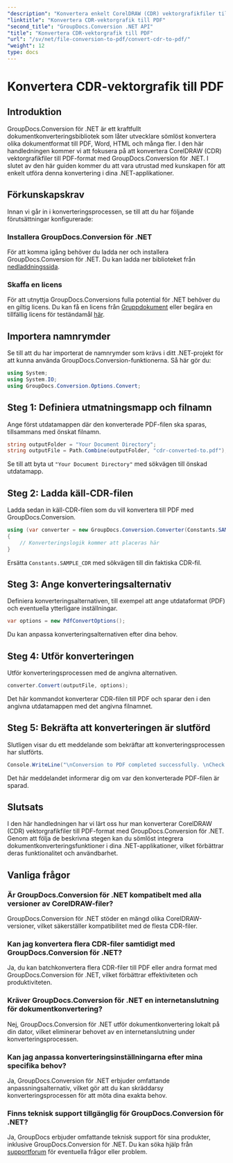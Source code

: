 ```yaml
---
"description": "Konvertera enkelt CorelDRAW (CDR) vektorgrafikfiler till PDF-format med GroupDocs.Conversion för .NET. Effektivisera din dokumentkonverteringsprocess."
"linktitle": "Konvertera CDR-vektorgrafik till PDF"
"second_title": "GroupDocs.Conversion .NET API"
"title": "Konvertera CDR-vektorgrafik till PDF"
"url": "/sv/net/file-conversion-to-pdf/convert-cdr-to-pdf/"
"weight": 12
type: docs
---
```

# Konvertera CDR-vektorgrafik till PDF

## Introduktion
GroupDocs.Conversion för .NET är ett kraftfullt dokumentkonverteringsbibliotek som låter utvecklare sömlöst konvertera olika dokumentformat till PDF, Word, HTML och många fler. I den här handledningen kommer vi att fokusera på att konvertera CorelDRAW (CDR) vektorgrafikfiler till PDF-format med GroupDocs.Conversion för .NET. I slutet av den här guiden kommer du att vara utrustad med kunskapen för att enkelt utföra denna konvertering i dina .NET-applikationer.
## Förkunskapskrav
Innan vi går in i konverteringsprocessen, se till att du har följande förutsättningar konfigurerade:
### Installera GroupDocs.Conversion för .NET
För att komma igång behöver du ladda ner och installera GroupDocs.Conversion för .NET. Du kan ladda ner biblioteket från [nedladdningssida](https://releases.groupdocs.com/conversion/net/).
### Skaffa en licens
För att utnyttja GroupDocs.Conversions fulla potential för .NET behöver du en giltig licens. Du kan få en licens från [Gruppdokument](https://purchase.groupdocs.com/buy) eller begära en tillfällig licens för teständamål [här](https://purchase.groupdocs.com/temporary-license/).

## Importera namnrymder
Se till att du har importerat de namnrymder som krävs i ditt .NET-projekt för att kunna använda GroupDocs.Conversion-funktionerna. Så här gör du:
```csharp
using System;
using System.IO;
using GroupDocs.Conversion.Options.Convert;
```
## Steg 1: Definiera utmatningsmapp och filnamn
Ange först utdatamappen där den konverterade PDF-filen ska sparas, tillsammans med önskat filnamn.
```csharp
string outputFolder = "Your Document Directory";
string outputFile = Path.Combine(outputFolder, "cdr-converted-to.pdf");
```
Se till att byta ut `"Your Document Directory"` med sökvägen till önskad utdatamapp.
## Steg 2: Ladda käll-CDR-filen
Ladda sedan in käll-CDR-filen som du vill konvertera till PDF med GroupDocs.Conversion.
```csharp
using (var converter = new GroupDocs.Conversion.Converter(Constants.SAMPLE_CDR))
{
    // Konverteringslogik kommer att placeras här
}
```
Ersätta `Constants.SAMPLE_CDR` med sökvägen till din faktiska CDR-fil.
## Steg 3: Ange konverteringsalternativ
Definiera konverteringsalternativen, till exempel att ange utdataformat (PDF) och eventuella ytterligare inställningar.
```csharp
var options = new PdfConvertOptions();
```
Du kan anpassa konverteringsalternativen efter dina behov.
## Steg 4: Utför konverteringen
Utför konverteringsprocessen med de angivna alternativen.
```csharp
converter.Convert(outputFile, options);
```
Det här kommandot konverterar CDR-filen till PDF och sparar den i den angivna utdatamappen med det angivna filnamnet.
## Steg 5: Bekräfta att konverteringen är slutförd
Slutligen visar du ett meddelande som bekräftar att konverteringsprocessen har slutförts.
```csharp
Console.WriteLine("\nConversion to PDF completed successfully. \nCheck output in {0}", outputFolder);
```
Det här meddelandet informerar dig om var den konverterade PDF-filen är sparad.

## Slutsats
I den här handledningen har vi lärt oss hur man konverterar CorelDRAW (CDR) vektorgrafikfiler till PDF-format med GroupDocs.Conversion för .NET. Genom att följa de beskrivna stegen kan du sömlöst integrera dokumentkonverteringsfunktioner i dina .NET-applikationer, vilket förbättrar deras funktionalitet och användbarhet.
## Vanliga frågor
### Är GroupDocs.Conversion för .NET kompatibelt med alla versioner av CorelDRAW-filer?
GroupDocs.Conversion för .NET stöder en mängd olika CorelDRAW-versioner, vilket säkerställer kompatibilitet med de flesta CDR-filer.
### Kan jag konvertera flera CDR-filer samtidigt med GroupDocs.Conversion för .NET?
Ja, du kan batchkonvertera flera CDR-filer till PDF eller andra format med GroupDocs.Conversion för .NET, vilket förbättrar effektiviteten och produktiviteten.
### Kräver GroupDocs.Conversion för .NET en internetanslutning för dokumentkonvertering?
Nej, GroupDocs.Conversion för .NET utför dokumentkonvertering lokalt på din dator, vilket eliminerar behovet av en internetanslutning under konverteringsprocessen.
### Kan jag anpassa konverteringsinställningarna efter mina specifika behov?
Ja, GroupDocs.Conversion för .NET erbjuder omfattande anpassningsalternativ, vilket gör att du kan skräddarsy konverteringsprocessen för att möta dina exakta behov.
### Finns teknisk support tillgänglig för GroupDocs.Conversion för .NET?
Ja, GroupDocs erbjuder omfattande teknisk support för sina produkter, inklusive GroupDocs.Conversion för .NET. Du kan söka hjälp från [supportforum](https://forum.groupdocs.com/c/conversion/11) för eventuella frågor eller problem.